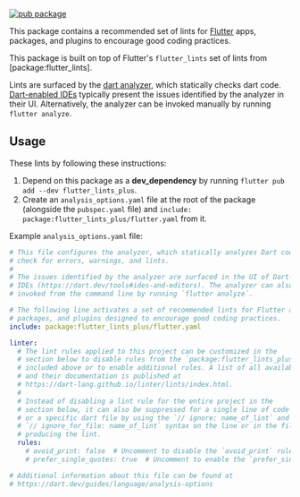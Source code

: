 [![pub package](https://img.shields.io/pub/v/flutter_lints_plus.svg)](https://pub.dev/packages/flutter_lints_plus)

This package contains a recommended set of lints for [Flutter] apps, packages,
and plugins to encourage good coding practices.

This package is built on top of Flutter's `flutter_lints` set of lints from
[package:flutter_lints].

Lints are surfaced by the [dart analyzer], which statically checks dart code.
[Dart-enabled IDEs] typically present the issues identified by the analyzer in
their UI. Alternatively, the analyzer can be invoked manually by running
`flutter analyze`.

## Usage

These lints by following these instructions:

1. Depend on this package as a **dev_dependency** by running
  `flutter pub add --dev flutter_lints_plus`.
2. Create an `analysis_options.yaml` file at the root of the package (alongside
   the `pubspec.yaml` file) and `include: package:flutter_lints_plus/flutter.yaml`
   from it.

Example `analysis_options.yaml` file:

```yaml
# This file configures the analyzer, which statically analyzes Dart code to
# check for errors, warnings, and lints.
#
# The issues identified by the analyzer are surfaced in the UI of Dart-enabled
# IDEs (https://dart.dev/tools#ides-and-editors). The analyzer can also be
# invoked from the command line by running `flutter analyze`.

# The following line activates a set of recommended lints for Flutter apps,
# packages, and plugins designed to encourage good coding practices.
include: package:flutter_lints_plus/flutter.yaml

linter:
  # The lint rules applied to this project can be customized in the
  # section below to disable rules from the `package:flutter_lints_plus/flutter.yaml`
  # included above or to enable additional rules. A list of all available lints
  # and their documentation is published at
  # https://dart-lang.github.io/linter/lints/index.html.
  #
  # Instead of disabling a lint rule for the entire project in the
  # section below, it can also be suppressed for a single line of code
  # or a specific dart file by using the `// ignore: name_of_lint` and
  # `// ignore_for_file: name_of_lint` syntax on the line or in the file
  # producing the lint.
  rules:
    # avoid_print: false  # Uncomment to disable the `avoid_print` rule
    # prefer_single_quotes: true  # Uncomment to enable the `prefer_single_quotes` rule

# Additional information about this file can be found at
# https://dart.dev/guides/language/analysis-options
```

[Flutter]: https://flutter.dev
[dart analyzer]: https://dart.dev/guides/language/analysis-options
[Dart-enabled IDEs]: https://dart.dev/tools#ides-and-editors
[package:lints]: https://pub.dev/packages/flutter_lints
[package:lints]: https://pub.dev/packages/lints
